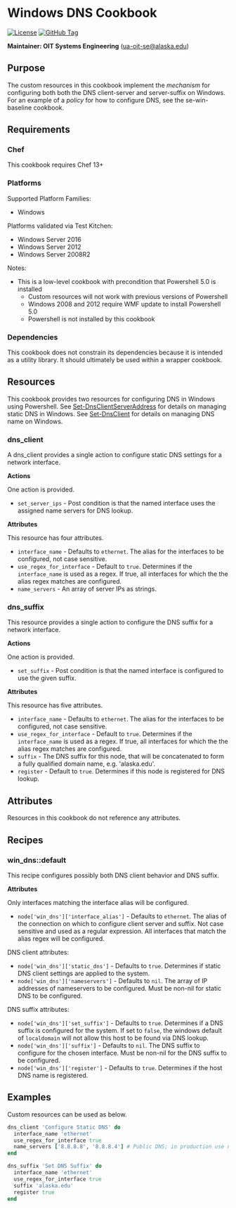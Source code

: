 # Windows DNS Cookbook

[![License](https://img.shields.io/github/license/ualaska-it/win_dns.svg)](https://github.com/ualaska-it/win_dns)
[![GitHub Tag](https://img.shields.io/github/tag/ualaska-it/win_dns.svg)](https://github.com/ualaska-it/win_dns)

__Maintainer: OIT Systems Engineering__ (<ua-oit-se@alaska.edu>)

## Purpose

The custom resources in this cookbook implement the _mechanism_ for configuring both both the DNS client-server and server-suffix on Windows.  For an example of a _policy_ for how to configure DNS, see the se-win-baseline cookbook.

## Requirements

### Chef

This cookbook requires Chef 13+

### Platforms

Supported Platform Families:

* Windows

Platforms validated via Test Kitchen:

* Windows Server 2016
* Windows Server 2012
* Windows Server 2008R2

Notes:

* This is a low-level cookbook with precondition that Powershell 5.0 is installed
  * Custom resources will not work with previous versions of Powershell
  * Windows 2008 and 2012 require WMF update to install Powershell 5.0
  * Powershell is not installed by this cookbook

### Dependencies

This cookbook does not constrain its dependencies because it is intended as a utility library.  It should ultimately be used within a wrapper cookbook.

## Resources

This cookbook provides two resources for configuring DNS in Windows using Powershell.  See [Set-DnsClientServerAddress](https://technet.microsoft.com/en-us/itpro/powershell/windows/dnsclient/set-dnsclientserveraddress) for details on managing static DNS in Windows.  See [Set-DnsClient](https://technet.microsoft.com/en-us/itpro/powershell/windows/dnsclient/set-dnsclient) for details on managing DNS name on Windows.

### dns_client

A dns_client provides a single action to configure static DNS settings for a network interface.

__Actions__

One action is provided.

* `set_server_ips` - Post condition is that the named interface uses the assigned name servers for DNS lookup.

__Attributes__

This resource has four attributes.

* `interface_name` - Defaults to `ethernet`.  The alias for the interfaces to be configured, not case sensitive.
* `use_regex_for_interface` - Default to `true`.  Determines if the `interface_name` is used as a regex.  If true, all interfaces for which the the alias regex matches are configured.
* `name_servers` - An array of server IPs as strings.

### dns_suffix

This resource provides a single action to configure the DNS suffix for a network interface.

__Actions__

One action is provided.

* `set_suffix` - Post condition is that the named interface is configured to use the given suffix.

__Attributes__

This resource has five attributes.

* `interface_name` - Defaults to `ethernet`.  The alias for the interfaces to be configured, not case sensitive.
* `use_regex_for_interface` - Default to `true`.  Determines if the `interface_name` is used as a regex.  If true, all interfaces for which the the alias regex matches are configured.
* `suffix` - The DNS suffix for this node, that will be concatenated to form a fully qualified domain name, e.g. 'alaska.edu'.
* `register` - Default to `true`.  Determines if this node is registered for DNS lookup.

## Attributes

Resources in this cookbook do not reference any attributes.

## Recipes

### win_dns::default

This recipe configures possibly both DNS client behavior and DNS suffix.

__Attributes__

Only interfaces matching the interface alias will be configured.

* `node['win_dns']['interface_alias']` - Defaults to `ethernet`.  The alias of the connection on which to configure client server and suffix.  Not case sensitive and used as a regular expression.  All interfaces that match the alias regex will be configured.

DNS client attributes:

* `node['win_dns']['static_dns']` - Defaults to `true`. Determines if static DNS client settings are applied to the system.
* `node['win_dns']['nameservers']` - Defaults to `nil`.  The array of IP addresses of nameservers to be configured. Must be non-nil for static DNS to be configured.

DNS suffix attributes:

* `node['win_dns']['set_suffix']` - Defaults to `true`. Determines if a DNS suffix is configured for the system.  If set to `false`, the windows default of `localdomain` will not allow this host to be found via DNS lookup.
* `node['win_dns']['suffix']` - Defaults to `nil`.  The DNS suffix to configure for the chosen interface. Must be non-nil for the DNS suffix to be configured.
* `node['win_dns']['register']` - Defaults to `true`.  Determines if the host DNS name is registered.

## Examples

Custom resources can be used as below.

```ruby
dns_client 'Configure Static DNS' do
  interface_name 'ethernet'
  use_regex_for_interface true
  name_servers ['8.8.8.8', '8.8.8.4'] # Public DNS; in production use nameservers inside the datacenter
end

dns_suffix 'Set DNS Suffix' do
  interface_name 'ethernet'
  use_regex_for_interface true
  suffix 'alaska.edu'
  register true
end
```

